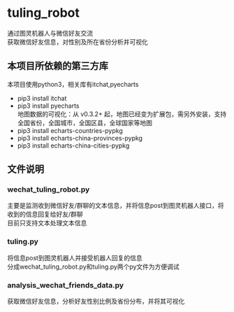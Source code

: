 # tuling_robot<br>
通过图灵机器人与微信好友交流<br>
获取微信好友信息，对性别及所在省份分析并可视化<br>

## 本项目所依赖的第三方库<br>
本项目使用python3，相关库有itchat,pyecharts <br>
* pip3 install itchat<br>
* pip3 install pyecharts<br>
地图数据的可视化：从 v0.3.2+ 起，地图已经变为扩展包，需另外安装，支持全国省份，全国城市，全国区县，全球国家等地图
* pip3 install echarts-countries-pypkg<br>
* pip3 install echarts-china-provinces-pypkg<br> 
* pip3 install echarts-china-cities-pypkg<br>
## 文件说明<br>
### wechat_tuling_robot.py<br>
主要是监测收到微信好友/群聊的文本信息，并将信息post到图灵机器人接口，将收到的信息回复给好友/群聊<br>
目前只支持文本处理文本信息<br>

### tuling.py<br>
将信息post到图灵机器人并接受机器人回复的信息<br>
分成wechat_tuling_robot.py和tuling.py两个py文件为方便调试<br>  

### analysis_wechat_friends_data.py<br>
获取微信好友信息，分析好友性别比例及省份分布，并将其可视化<br>
